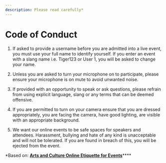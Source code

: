 ```yaml
---
description: Please read carefully*
---
```


# Code of Conduct

1. If asked to provide a username before you are admitted into a live event, you must use your full name to identify yourself. If you enter an event with a slang name i.e. Tiger123 or User 1, you will be asked to change your name. 

2. Unless you are asked to turn your microphone on to participate, please ensure your microphone is on mute to avoid unwanted noise. 

3. If provided with an opportunity to speak or ask questions, please refrain from using explicit language, slang or any terms that can be deemed offensive.

4. If you are permitted to turn on your camera ensure that you are dressed appropriately, you are facing the camera, have good lighting, are visible with an appropriate background.

5. We want our online events to be safe spaces for speakers and attendees. Harassment, bullying and hate of any kind is unacceptable and will not be tolerated. If you are found in breach of this, you will be ejected from the event.  
  
\*Based on: [**Arts and Culture Online Etiquette for Events**](https://www.eventbrite.co.uk/x/see-me-feel-me-touch-me-heal-me-on-the-multimodal-experience-of-sound-tickets-146353847297?utm_source=eventbrite&utm_medium=email&utm_campaign=reminder_attendees_digital_content_notification&utm_term=cta&ref=eemaileventremind)\*\*\*\*

